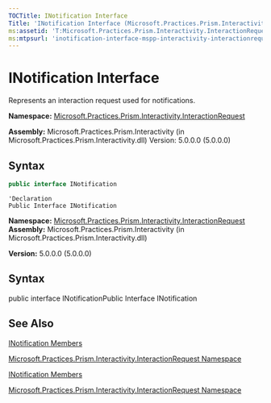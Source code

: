 ```yaml
---
TOCTitle: INotification Interface
Title: 'INotification Interface (Microsoft.Practices.Prism.Interactivity.InteractionRequest)'
ms:assetid: 'T:Microsoft.Practices.Prism.Interactivity.InteractionRequest.INotification'
ms:mtpsurl: 'inotification-interface-mspp-interactivity-interactionrequest.md'
---
```


# INotification Interface

Represents an interaction request used for notifications.

**Namespace:** [Microsoft.Practices.Prism.Interactivity.InteractionRequest](mspp-interactivity-interactionrequest-namespace.md)

**Assembly:** Microsoft.Practices.Prism.Interactivity (in Microsoft.Practices.Prism.Interactivity.dll) Version: 5.0.0.0 (5.0.0.0)

## Syntax
```C#
public interface INotification
```

```VB
'Declaration
Public Interface INotification
```

**Namespace:** [Microsoft.Practices.Prism.Interactivity.InteractionRequest](https://msdn.microsoft.com/library/microsoft.practices.prism.interactivity.interactionrequest)
**Assembly:** Microsoft.Practices.Prism.Interactivity (in Microsoft.Practices.Prism.Interactivity.dll)

**Version:** 5.0.0.0 (5.0.0.0)

## Syntax
public interface INotificationPublic Interface INotification

## See Also

[INotification Members](inotification-members-mspp-interactivity-interactionrequest.md)

[Microsoft.Practices.Prism.Interactivity.InteractionRequest Namespace](mspp-interactivity-interactionrequest-namespace.md)
[INotification Members](https://msdn.microsoft.com/allmembers.t:microsoft.practices.prism.interactivity.interactionrequest.inotification)

[Microsoft.Practices.Prism.Interactivity.InteractionRequest Namespace](https://msdn.microsoft.com/library/microsoft.practices.prism.interactivity.interactionrequest)
